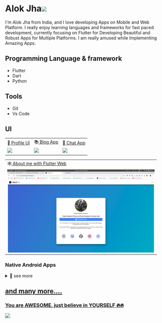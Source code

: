 # Alok Jha<img src=https://github.githubassets.com/images/icons/emoji/octocat.png height=30px>
I'm Alok Jha from India, and I love developing Apps on Mobile and Web Platform.
I really enjoy learning languages and frameworks for fast paced development, currently focusing on Flutter for Developing Beautiful and Robust Apps for Multiple Platforms. I am really amused while Implementing Amazing Apps.

## Programming Language & framework

* Flutter
* Dart
* Python

## Tools
* Git
* Vs Code

    
## UI
<table>
  <tr>
    <td>📃<a href='https://github.com/alokjha2/profileUI'> Profile UI</td>
    <td>📚<a href='https://github.com/alokjha2/blogappui'> Blog App </td>
    <td>📰<a href='https://github.com/alokjha2/chatAppUi'> Chat App </td>
    <!-- <td>💰<a href='https://github.com/khurramrizvi/flutter_pro_apps/tree/master/crypto_app'> Crypto App </td>
    <td>💭<a href='https://github.com/khurramrizvi/flutter_quote_app'> Quote App </td> -->
  </tr>
  <tr>
    <td>
        <img src="https://github.com/khurramrizvi/FlutterCalenderUI/blob/master/misc/2.png" height="250">
    </td>
   <td>
        <img src="https://github.com/khurramrizvi/BlogApp/blob/master/ss/Screenshot_blog_app_20190828-005417.png" height="250" >
    </td>
    <td>
        <img src="https://github.com/khurramrizvi/designer_news/blob/master/ss/andro_ss1.png" height="250" >
    </td>
    <!-- <td>
        <img src="https://github.com/khurramrizvi/flutter_pro_apps/blob/master/crypto_app/ss/crypto1.png" height="250" >
    </td>
    <td>
        <img src="https://github.com/khurramrizvi/flutter_quote_app/blob/master/ss/ss.jpg" height="250" >
    </td> -->
  </tr>
  </table>
  
 <table>
  <tr> 
    <td>🕸️<a href='https://github.com/khurramrizvi/flutterfolio'> About me with Flutter Web</td>
  </tr>
  <tr>
    <td>
      <img src="https://github.com/khurramrizvi/flutterfolio/blob/master/ss/full.png" width="480" >
    </td>
  </tr>
 </table>
 
 ### Native Android Apps

<details>
  <summary> 
    👀 see more
  </summary>

<table>
  <tr>
    <td>
       RCOE: Rizvi College of Engineering Portal
    </td>
   </tr>
   
   <tr>
    <td>
        <img src="https://play-lh.googleusercontent.com/-0_2LRP082c2SPyxtCGleJL176jWPPg5Sv9Qj1ggEZUOC0O5lEh_7WAJb-q5pdM85Q=w720-h310-rw" height="250">
        <img src="https://play-lh.googleusercontent.com/7IP3floGNjnkQUiinZCuLyjn7CoLD_YXfHw55h7alFEi50PvFfgNi-aXRFknK-kDD5U=w720-h310-rw" height="250">
        <img src="https://play-lh.googleusercontent.com/ks5ZVmN-6QZO-jWcPGsBgfmJEERhSLkwHkBGYLGLpDFf5wkKyHlranV5nRCgm52eOOQ=w720-h310-rw" height="250">
        <img src="https://play-lh.googleusercontent.com/91WwdshzrdTXJ9zOFRM_3H4hAjCpePUf8SfrfBS66ElWh7zBumjDbxgqhbhAFxgWZw=w720-h310-rw" height="250">
  </td>
  </tr>
</table>

<table>
  <tr>
    <td>
      CGPA2Percent (MU) - CGPA to % for conversion App as per Mumbai University
    </td>
   </tr>
   
   <tr>
    <td>
        <img src="https://play-lh.googleusercontent.com/5ajgqI9dkQO9oRHuww5E1jjbzFdd8Z6mPsLF1CwUL0Rea0ycH_8Y8gOLa29EhbTidt9l=w720-h310-rw" height="250">
        <img src="https://play-lh.googleusercontent.com/llJychH_uyoA2Pl_ZLdrCvQp3o41OiCJqwEl9NbRv0b9zarZrDTi1_Kh5rUlH2itFoE=w720-h310-rw" height="250">
        <img src="https://play-lh.googleusercontent.com/tMGNw6RdvtvF6CFkp-r-sSRZGlspa8eXvEYpO0_xMpTh8wYyDdO9_PLXlxOf2QNq9is=w720-h310-rw" height="250">
        <img src="https://play-lh.googleusercontent.com/O6KzXed2HwDLFkqzijo-LYQmSoWtbQ5GHQKOGWuc7etUhJM0pbP6f5qK_M0ivMF6g_Hc=w720-h310-rw" height="250">
  </td>
  </tr>
</table>



<a href='https://play.google.com/store/apps/developer?id=Khurram+Rizvi'>
      <img src=https://play.google.com/intl/en_us/badges/static/images/badges/en_badge_web_generic.png width= 200>
</a> 
</details> 
 
 
## <a href='https://github.com/khurramrizvi?tab=repositories'>and many more....

### You are AWESOME, just believe in YOURSELF 🔥🔥 

![](https://komarev.com/ghpvc/?username=khurramrizvi&color=blueviolet&style=flat-square)
